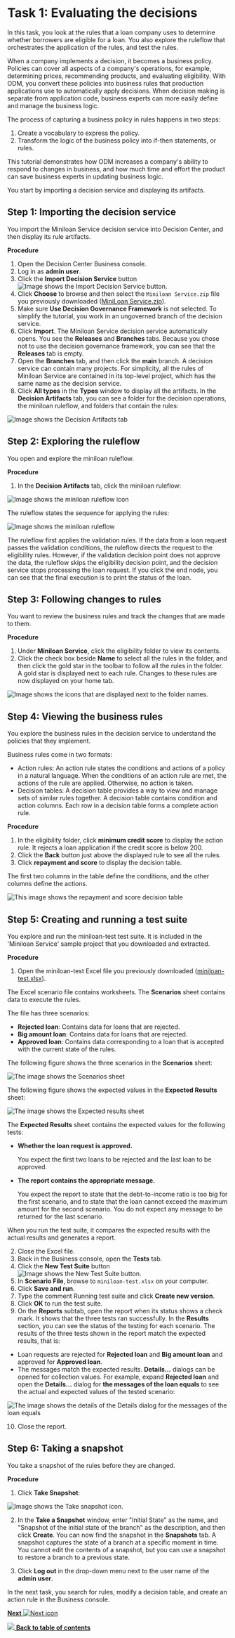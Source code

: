# Task 1: Evaluating the decisions

In this task, you look at the rules that a loan company uses to determine whether borrowers are eligible for a loan. You also explore the ruleflow that orchestrates the application of the rules, and test the rules.

When a company implements a decision, it becomes a business policy. Policies can cover all aspects of a company's operations, for example, determining prices, recommending products, and evaluating eligibility. With ODM, you convert these policies into business rules that production applications use to automatically apply decisions. When decision making is separate from application code, business experts can more easily define and manage the business logic.

The process of capturing a business policy in rules happens in two steps:

1.   Create a vocabulary to express the policy.  
2.   Transform the logic of the business policy into if-then statements, or rules.

This tutorial demonstrates how ODM increases a company's ability to respond to changes in business, and how much time and effort the product can save business experts in updating business logic.

You start by importing a decision service and displaying its artifacts.

## Step 1: Importing the decision service

You import the Miniloan Service decision service into Decision Center, and then display its rule artifacts.

**Procedure**

1.   Open the Decision Center Business console.
2.   Log in as **admin user**.
3.  Click the **Import Decision Service** button ![Image shows the Import Decision Service button](../images/icon_import_dservice.jpg).
4.  Click **Choose** to browse and then select the `Miniloan Service.zip` file you previously downloaded ([MiniLoan Service.zip](../../Miniloan%20Service.zip?raw=1)).
5.  Make sure **Use Decision Governance Framework** is not selected. To simplify the tutorial, you work in an ungoverned branch of the decision service.
6.  Click **Import**. The Miniloan Service decision service automatically opens. You see the **Releases** and **Branches** tabs. Because you chose not to use the decision governance framework, you can see that the **Releases** tab is empty.
7.   Open the **Branches** tab, and then click the **main** branch. A decision service can contain many projects. For simplicity, all the rules of Miniloan Service are contained in its top-level project, which has the same name as the decision service.
8.  Click **All types** in the **Types** window to display all the artifacts. In the **Decision Artifacts** tab, you can see a folder for the decision operations, the miniloan ruleflow, and folders that contain the rules:

 ![Image shows the Decision Artifacts tab](../images/scrn_decision_artifacts.jpg)


## Step 2: Exploring the ruleflow

You open and explore the miniloan ruleflow.

**Procedure**

1.   In the **Decision Artifacts** tab, click the miniloan ruleflow:

![Image shows the miniloan ruleflow icon](../images/icon_miniloan_ruleflow.jpg)

The ruleflow states the sequence for applying the rules:

 ![Image shows the miniloan ruleflow](../images/scrn_miniloan_ruleflow.jpg)

 The ruleflow first applies the validation rules. If the data from a loan request passes the validation conditions, the ruleflow directs the request to the eligibility rules. However, if the validation decision point does not approve the data, the ruleflow skips the eligibility decision point, and the decision service stops processing the loan request. If you click the end node, you can see that the final execution is to print the status of the loan.


## Step 3: Following changes to rules

You want to review the business rules and track the changes that are made to them.

**Procedure**

1.   Under **Miniloan Service**, click the eligibility folder to view its contents.
2.   Click the check box beside **Name** to select all the rules in the folder, and then click the gold star in the toolbar to follow all the rules in the folder. A gold star is displayed next to each rule. Changes to these rules are now displayed on your home tab.

 ![Image shows the icons that are displayed next to the folder names.](../images/scrn_follow_rules_menu.jpg)


## Step 4: Viewing the business rules

You explore the business rules in the decision service to understand the policies that they implement.

Business rules come in two formats:

-   Action rules: An action rule states the conditions and actions of a policy in a natural language. When the conditions of an action rule are met, the actions of the rule are applied. Otherwise, no action is taken.
-   Decision tables: A decision table provides a way to view and manage sets of similar rules together. A decision table contains condition and action columns. Each row in a decision table forms a complete action rule.

**Procedure**

1.   In the eligibility folder, click **minimum credit score** to display the action rule. It rejects a loan application if the credit score is below 200.
2.   Click the **Back** button just above the displayed rule to see all the rules.
3.   Click **repayment and score** to display the decision table.

 The first two columns in the table define the conditions, and the other columns define the actions.

 ![This image shows the repayment and score decision table](../images/scrn_decision_table_salaryscore.jpg)


## Step 5: Creating and running a test suite

You explore and run the miniloan-test test suite. It is included in the 'Miniloan Service' sample project that you downloaded and extracted.

**Procedure**

1.   Open the miniloan-test Excel file you previously downloaded ([miniloan-test.xlsx](../../miniloan-test.xlsx?raw=1)).

 The Excel scenario file contains worksheets. The **Scenarios** sheet contains data to execute the rules.

 The file has three scenarios:

 -   **Rejected loan**: Contains data for loans that are rejected.
 -   **Big amount loan**: Contains data for loans that are rejected.
 -   **Approved loan**: Contains data corresponding to a loan that is accepted with the current state of the rules.

 The following figure shows the three scenarios in the **Scenarios** sheet:

 ![The image shows the Scenarios sheet](../images/scrn_scenarios_sheet.jpg)

 The following figure shows the expected values in the **Expected Results** sheet:

 ![The image shows the Expected results sheet](../images/scrn_expected_results_sheet.jpg)

 The **Expected Results** sheet contains the expected values for the following tests:

 -   **Whether the loan request is approved.**

     You expect the first two loans to be rejected and the last loan to be approved.

 -   **The report contains the appropriate message.**

     You expect the report to state that the debt-to-income ratio is too big for the first scenario, and to state that the loan cannot exceed the maximum amount for the second scenario. You do not expect any message to be returned for the last scenario.

 When you run the test suite, it compares the expected results with the actual results and generates a report.

2.  Close the Excel file.
3.  Back in the Business console, open the **Tests** tab.
4.  Click the **New Test Suite** button ![Image shows the New Test Suite button](../images/icon_merge_create_plus.jpg).
5.  In **Scenario File**, browse to `miniloan-test.xlsx` on your computer.
6.  Click **Save and run**.
7.  Type the comment Running test suite and click **Create new version**.
8.  Click **OK** to run the test suite.
9.  On the **Reports** subtab, open the report when its status shows a check mark. It shows that the three tests ran successfully. In the **Results** section, you can see the status of the testing for each scenario. The results of the three tests shown in the report match the expected results, that is:

 -   Loan requests are rejected for **Rejected loan** and **Big amount loan** and approved for **Approved loan**.
 -   The messages match the expected results.
 **Details...** dialogs can be opened for collection values. For example, expand **Rejected loan** and open the **Details...** dialog for **the messages of the loan equals** to see the actual and expected values of the tested scenario:

 ![The image shows the details of the Details dialog for the messages of the loan equals](../images/scrn_report_details.jpg)

10. Close the report.

## Step 6: Taking a snapshot

You take a snapshot of the rules before they are changed.

**Procedure**

1.   Click **Take Snapshot**:

![Image shows the Take snapshot icon](../images/icon_take_snapshot.jpg).

2.   In the **Take a Snapshot** window, enter "Initial State" as the name, and "Snapshot of the initial state of the branch" as the description, and then click **Create**. You can now find the snapshot in the **Snapshots** tab. A snapshot captures the state of a branch at a specific moment in time. You cannot edit the contents of a snapshot, but you can use a snapshot to restore a branch to a previous state.

3.   Click **Log out** in the drop-down menu next to the user name of the **admin user**.

In the next task, you search for rules, modify a decision table, and create an action rule in the Business console.

[**Next** ![Next icon](../images/next.jpg)](../topics/tut_icp_gs_create_rules_lsn.md)

[![](../images/home.jpg) **Back to table of contents**](../../README.md)
